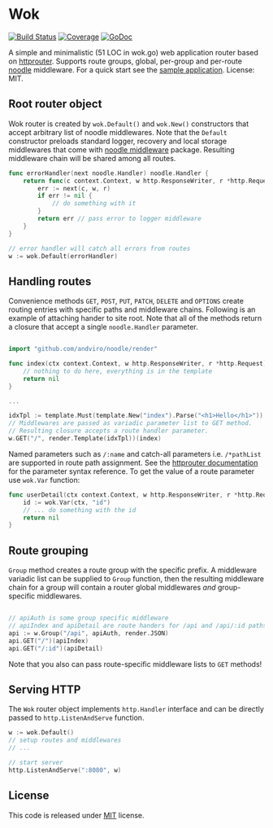 # Wok

[![Build Status](https://travis-ci.org/andviro/wok.svg?branch=master)](https://travis-ci.org/andviro/wok)
[![Coverage](http://gocover.io/_badge/github.com/andviro/wok?0)](http://gocover.io/github.com/andviro/wok)
[![GoDoc](http://godoc.org/github.com/andviro/wok?status.png)](http://godoc.org/github.com/andviro/wok)

A simple and minimalistic (51 LOC in wok.go) web application router based on
[httprouter](https://github.com/julienschmidt/httprouter). Supports route
groups, global, per-group and per-route
[noodle](https://github.com/andviro/noodle) middleware. For a quick start see
the [sample application](https://github.com/andviro/wok/blob/master/example/main.go).
License: MIT.

## Root router object

Wok router is created by `wok.Default()` and `wok.New()` constructors that
accept arbitrary list of noodle middlewares. Note that the `Default`
constructor preloads standard logger, recovery and local storage middlewares
that come with [noodle middleware](https://github.com/andviro/noodle/tree/master/middleware)
package. Resulting middleware chain will be shared among all routes.

```go
func errorHandler(next noodle.Handler) noodle.Handler {
    return func(c context.Context, w http.ResponseWriter, r *http.Request) error {
        err := next(c, w, r)
        if err != nil {
            // do something with it
        }
        return err // pass error to logger middleware
    }
}

// error handler will catch all errors from routes
w := wok.Default(errorHandler)
```

## Handling routes

Convenience methods `GET`, `POST`, `PUT`, `PATCH`, `DELETE` and `OPTIONS`
create routing entries with specific paths and middleware chains. Following is
an example of attaching hander to site root. Note that all of the methods
return a closure that accept a single `noodle.Handler` parameter.

```go

import "github.com/andviro/noodle/render"

func index(ctx context.Context, w http.ResponseWriter, r *http.Request) error {
	// nothing to do here, everything is in the template
	return nil
}

...

idxTpl := template.Must(template.New("index").Parse("<h1>Hello</h1>"))
// Middlewares are passed as variadic parameter list to GET method.
// Resulting closure accepts a route handler parameter.
w.GET("/", render.Template(idxTpl))(index)
```

Named parameters such as `/:name` and catch-all parameters i.e. `/*pathList`
are supported in route path assignment. See the
[httprouter documentation](http://godoc.org/github.com/julienschmidt/httprouter) for the
parameter syntax reference. To get the value of a route parameter use `wok.Var`
function:

```go
func userDetail(ctx context.Context, w http.ResponseWriter, r *http.Request) error {
    id := wok.Var(ctx, "id")
    // ... do something with the id
	return nil
}
```

## Route grouping

`Group` method creates a route group with the specific prefix. A middleware
variadic list can be supplied to `Group` function, then the resulting
middleware chain for a group will contain a router global middlewares *and*
group-specific middlewares.

```go

// apiAuth is some group specific middleware
// apiIndex and apiDetail are route handers for /api and /api/:id paths
api := w.Group("/api", apiAuth, render.JSON)
api.GET("/")(apiIndex)
api.GET("/:id")(apiDetail)
```

Note that you also can pass route-specific middleware lists to `GET` methods!


## Serving HTTP

The `Wok` router object implements `http.Handler` interface and can be directly
passed to `http.ListenAndServe` function.

```go 
w := wok.Default()
// setup routes and middlewares
// ...

// start server
http.ListenAndServe(":8080", w)
```

## License

This code is released under
[MIT](https://github.com/andviro/wok/blob/master/LICENSE) license.
